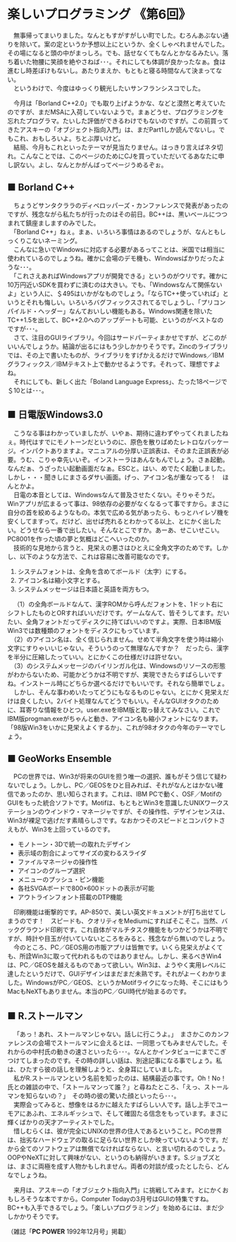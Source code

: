 # 楽しいプログラミング 《第6回》

&emsp;無事帰ってまいりました。なんともすがすがしい町でした。むろんあぶない通りを除いて。案の定というか予想以上にというか、全くしゃべれませんでした。その場になると頭の中がまっしろ。でも、話せなくてもなんとかなるみたい。落ち着いた物腰に笑顔を絶やさねば･･･。それにしても体調が良かったなぁ。食は進むし時差ぼけもないし。あたりまえか、もともと寝る時間なんて決まってない。<br>　というわけで、今度はゆっくり観光したいサンフランシスコでした。

&emsp;今月は「Borland C++2.0」でも取り上げようかな、などと漠然と考えていたのですが、まだMSAに入荷していないようで。まぁどうせ、プログラミングを忘れたプログラマ。たいした評価ができるわけでもないのですが。この前買ってきたアスキーの「オブジェクト指向入門」は、まだPart1しか読んでないし。でもこれ、おもしろいよ。ちとぶ厚いけど。<br>　結局、今月もこれといったテーマが見当たりません。はっきり言えばネタ切れ。こんなことでは、このページのためにCJを買っていただいてるあなたに申し訳ない。よし、なんとかがんばってページうめるぞぉ。

## ■ Borland C++
&emsp;ちょうどサンタクララのディベロッパーズ・カンファレンスで発表があったのですが、残念ながら私たちが行ったのはその前日。BC++は、黒いベールにつつまれて鎮座ましますのみでした。<br>　「Borland C++」ねぇ。まぁ、いろいろ事情はあるのでしょうが、なんともしっくりこないネーミング。<br>　こんなに急いでWindowsに対応する必要があるってことは、米国では相当に使われているのでしょうね。確かに会場のデモ機も、Windowsばかりだったような･･･。<br>　「これさえあればWindowsアプリが開発できる」というのがウリです。確かに10万円近いSDKを買わずに済むのは大きい。でも、「Windowsなんて関係ないよ」という人に、＄495はいかがなものでしょう。「ならTC++使っていれば」というとそれも悔しい。いろいろバグフィックスされてるでしょうし、「プリコンパイルド・ヘッダー」なんておいしい機能もある。Windows関連を除いたTC++1.5を出して、BC++2.0へのアップデートも可能、というのがベストなのですが･･･。<br>　さて、注目のGUIライブラリ。今回はサードパーティまかせですが、どこのがいいんでしょうか。結論が出るにはもう少しかかりそうです。Zincのライブラリでは、その上で書いたものが、ライブラリをすげかえるだけでWindows／IBMグラフィックス／IBMテキスト上で動かせるようです。それって、理想ですよね。<br>　それにしても、新しく出た「Boland Language Express」、たった18ページで＄10とは･･･。

## ■ 日電版Windows3.0
&emsp;こうなる事はわかっていましたが、いやぁ、期待に違わずやってくれましたねぇ。時代はすでにモノトーンだというのに、原色を散りばめたレトロなパッケージ。インパクトありますよ。マニュアルの分厚い正誤表は、そのまた正誤表が必要。うむ、こりゃ幸先いいぞ。インストーラはあんなもんでしょう。さぁ起動。なんだぁ、うざったい起動画面だなぁ。ESCと。はい、めでたく起動しました。しかし・・・聞きしにまさるダサい画面。げっ、アイコン名が重なってる！　ほんとかよ。<br>　日電の本音としては、Windowsなんて普及させたくない。そりゃそうだ。Winアプリが広まるって事は、98依存の必要がなくなるって事ですから。まさに自分の首を絞めるようなもの。本気で広める気があったら、もっとハイレゾ機を安くしてますって。だけど、出せば売れるとわかってる以上、とにかく出したい。どうせなら一番で出したい。そんなとこですか。あーあ、せこいせこい。PC8001を作った頃の夢と気概はどこへいったのか。<br>　技術的な見地から言うと、見栄えの悪さはひとえに全角文字のためです。しかし、以下のような方法で、これは容易に改善可能なのです。
1. システムフォントは、全角を含めてボールド（太字）にする。
2. アイコン名は縮小文字とする。
3. システムメッセージは日本語と英語を両方もつ。

&emsp;（1）の全角ボールドなんて、漢字ROMから呼んだフォントを、1ドット右にシフトしたものとORすればいいだけです。ゲームなんて、皆そうしてます。だいたい、全角フォントだってディスクに持てばいいのですよ。実際、日本IBM版Win3では数種類のフォントをディスクにもっています。<br>　（2）のアイコン名は、全く信じられません。せめて半角文字を使う時は縮小文字にすりゃいいじゃない。そういうのって無理なんですか？　だったら、漢字を半分に圧縮したっていい。とにかくこの仕様だけは許せない。<br>　（3）のシステムメッセージのバイリンガル化は、Windowsのリソースの形態がわからないため、可能かどうかは不明ですが、実現できたらすばらしいですね。インストール時にどちらか選べるだけでもいいです。それなら簡単でしょ。<br>　しかし、そんな事わめいたってどうにもなるものじゃない。とにかく見栄えだけは良くしたい。2バイト処理なんてどうでもいい。そんなGUIオタクのために、耳寄りな情報をひとつ。user.exeをIBM版と取っ替えてみなさい。これでIBM版progman.exeがちゃんと動き、アイコン名も縮小フォントになります。「98版Win3をいかに見栄えよくするか」、これが98オタクの今年のテーマでしょう。

## ■ GeoWorks Ensemble
&emsp;PCの世界では、Win3が将来のGUIを担う唯一の選択、誰もがそう信じて疑わないでしょう。しかし、PC／GEOSをひと目みれば、それがなんとはかない確信であったのか、思い知らされます。これは、IBM PCで動く、OSF／MotifのGUIをもった統合ソフトです。Motifは、もともとWin3を意識したUNIXワークステーションのウインドウ・マネージャですが、その操作性、デザインセンスは、Win3が裸足で逃げだす素晴らしさです。なおかつそのスピードとコンパクトさえもが、Win3を上回っているのです。
- モノトーン・3Dで統一の取れたデザイン
- 表示域の割合によってサイズの変わるスライダ
- ファイルマネージャの操作性
- アイコンのグループ選択
- メニューのプッシュ・ピン機能
- 各社SVGAボードで800×600ドットの表示が可能
- アウトラインフォント搭載のDTP機能

&emsp;印刷機能は衝撃的です。AP-850で、美しい英文ドキュメントが打ち出せてしまうのです！　スピードも、クオリティをMediumにすればそこそこ。当然、バックグラウンド印刷です。これ自体がマルチタスク機能をもつかどうかは不明ですが、時計や目玉が付いていないところをみると、残念ながら無いのでしょう。<br>　今のところ、PC／GEOS用の市販アプリは皆無です。いくら見栄えがよくても、所詮Win3に取って代われるものではありません。しかし、来るべきWin4は、PC／GEOSを越えるものであって欲しい。Win3は、ようやく実用レベルに達したというだけで、GUIデザインはまだまだ未熟です。それがよーくわかりました。WindowsがPC／GEOS、というかMotifライクになった時、そこにはもうMacもNeXTもありません。本当のPC／GUI時代が始まるのです。

## ■ R.ストールマン
&emsp;「あっ！あれ、ストールマンじゃない。話しに行こうよ。」　まさかこのカンファレンスの会場でストールマンに会えるとは、一同思ってもみませんでした。それからの中村氏の動きの速さといったら･･･。なんとかインタビューにまでこぎつけてしまったのです。その時の詳しい話は、別途記事になる事でしょう。私は、ひたすら彼の話しを理解しようと、全身耳にしていました。<br>　私がR.ストールマンという名前を知ったのは、結構最近の事です。Oh！No！氏との雑談の中で、「ストールマンって誰？」と尋ねたところ、「えっ、ストールマンを知らないの？」　その時の彼の驚いた顔といったら･･･。<br>　実際会ってみると、想像をはるかに越えたすばらしい人です。話し上手でユーモアにあふれ、エネルギッシュで、そして確固たる信念をもっています。まさに輝くばかりの天才アーティストでした。<br>　惜しむらくは、彼が完全にUNIXの世界の住人であるということ。PCの世界は、拙劣なハードウェアの取るに足らない世界としか映っていないようです。だから全てのソフトウェアは無償でなければならない、と言い切れるのでしょう。OOPやNeXTに対して興味がない、というのも納得がいきます。S.ジョブズとは、まさに両極を成す人物かもしれません。両者の対談が成ったとしたら、どんなでしょうね。

&emsp;来月は、アスキーの「オブジェクト指向入門」に挑戦してみます。とにかくおもしろそうな本ですから。Computer Todayの3月号はGUIの特集ですね。BC++も入手できるでしょう。「楽しいプログラミング」を始めるには、まだ少しかかりそうです。

（雑誌「**PC POWER** 1992年12月号」掲載）

